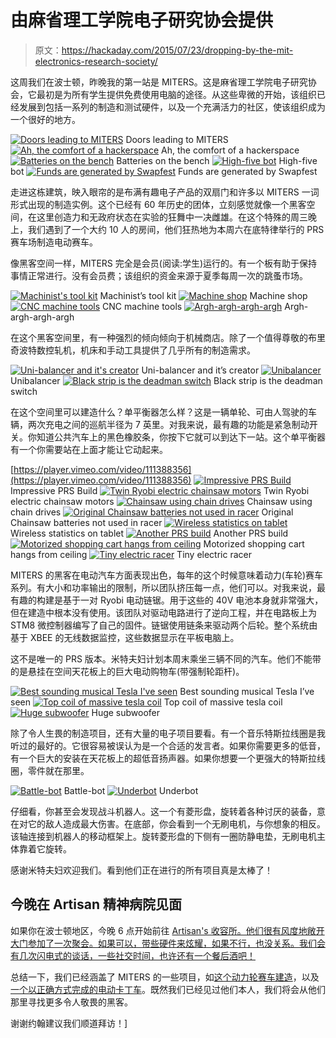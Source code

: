 # 由麻省理工学院电子研究协会提供

> 原文：<https://hackaday.com/2015/07/23/dropping-by-the-mit-electronics-research-society/>

这周我们在波士顿，昨晚我的第一站是 MITERS。这是麻省理工学院电子研究协会，它最初是为所有学生提供免费使用电脑的途径。从这些卑微的开始，该组织已经发展到包括一系列的制造和测试硬件，以及一个充满活力的社区，使该组织成为一个很好的地方。

 [![Doors leading to MITERS](img/2594ac21062eeef71e108b6abc985f05.png "DSC_0064")](https://hackaday.com/2015/07/23/dropping-by-the-mit-electronics-research-society/dsc_0064/) Doors leading to MITERS [![Ah, the comfort of a hackerspace](img/410949536979a5c683fcd3f0bee45db1.png "DSC_0065")](https://hackaday.com/2015/07/23/dropping-by-the-mit-electronics-research-society/dsc_0065/) Ah, the comfort of a hackerspace [![Batteries on the bench](img/18440a9cbf9aef40ef7e184d21c2b522.png "DSC_0068")](https://hackaday.com/2015/07/23/dropping-by-the-mit-electronics-research-society/dsc_0068-3/) Batteries on the bench [![High-five bot](img/b6350c17cfe5b4d11101e8bb6c842d5a.png "DSC_0072")](https://hackaday.com/2015/07/23/dropping-by-the-mit-electronics-research-society/dsc_0072-2/) High-five bot [![Funds are generated by Swapfest](img/209dbc153b0b3c031c534e3953869c78.png "DSC_0082")](https://hackaday.com/2015/07/23/dropping-by-the-mit-electronics-research-society/dsc_0082-2/) Funds are generated by Swapfest

走进这栋建筑，映入眼帘的是布满有趣电子产品的双扇门和许多以 MITERS 一词形式出现的制造实例。这个已经有 60 年历史的团体，立刻感觉就像一个黑客空间，在这里创造力和无政府状态在实验的狂舞中一决雌雄。在这个特殊的周三晚上，我们遇到了一个大约 10 人的房间，他们狂热地为本周六在底特律举行的 PRS 赛车场制造电动赛车。

像黑客空间一样，MITERS 完全是会员(阅读:学生)运行的。有一个板有助于保持事情正常进行。没有会员费；该组织的资金来源于夏季每周一次的跳蚤市场。

 [![Machinist's tool kit](img/09978dbf8baf53b1fedb3aa813268a2e.png "DSC_0124")](https://hackaday.com/2015/07/23/dropping-by-the-mit-electronics-research-society/dsc_0124-2/) Machinist’s tool kit [![Machine shop](img/c6cc8a7edc7d80faa9c2bcdc473f0a02.png "DSC_0078")](https://hackaday.com/2015/07/23/dropping-by-the-mit-electronics-research-society/dsc_0078-4/) Machine shop [![CNC machine tools](img/f042b01ebd0da9bf55d01e5708ec6b34.png "DSC_0076")](https://hackaday.com/2015/07/23/dropping-by-the-mit-electronics-research-society/dsc_0076-4/) CNC machine tools [![Argh-argh-argh-argh](img/d22c923c0170b48389b6a3864423e62c.png "DSC_0080")](https://hackaday.com/2015/07/23/dropping-by-the-mit-electronics-research-society/dsc_0080/) Argh-argh-argh-argh

在这个黑客空间里，有一种强烈的倾向倾向于机械商店。除了一个值得尊敬的布里奇波特数控轧机，机床和手动工具提供了几乎所有的制造需求。

 [![Uni-balancer and it's creator](img/baea7eac48180a9f1d96fa12bf1cc2e5.png "DSC_0121")](https://hackaday.com/2015/07/23/dropping-by-the-mit-electronics-research-society/dsc_0121-2/) Uni-balancer and it’s creator [![Unibalancer](img/a760eb7f1030498c36bcd331df6d09d6.png "DSC_0115")](https://hackaday.com/2015/07/23/dropping-by-the-mit-electronics-research-society/dsc_0115-4/) Unibalancer [![Black strip is the deadman switch](img/afb84bc25f0c3219a5d142d6ed5ea79e.png "DSC_0120")](https://hackaday.com/2015/07/23/dropping-by-the-mit-electronics-research-society/dsc_0120-3/) Black strip is the deadman switch

在这个空间里可以建造什么？单平衡器怎么样？这是一辆单轮、可由人驾驶的车辆，两次充电之间的巡航半径为 7 英里。对我来说，最有趣的功能是紧急制动开关。你知道公共汽车上的黑色橡胶条，你按下它就可以到达下一站。这个单平衡器有一个你需要站在上面才能让它动起来。

[https://player.vimeo.com/video/111388356](https://player.vimeo.com/video/111388356) [![Impressive PRS Build](img/81a67462c17740fa52eb6fb158fd74bf.png "DSC_0102")](https://hackaday.com/2015/07/23/dropping-by-the-mit-electronics-research-society/dsc_0102-3/) Impressive PRS Build [![Twin Ryobi electric chainsaw motors](img/a8a531761e76e3677fa3d84c108ce0b2.png "DSC_0097")](https://hackaday.com/2015/07/23/dropping-by-the-mit-electronics-research-society/dsc_0097-5/) Twin Ryobi electric chainsaw motors [![Chainsaw using chain drives](img/06409fbb68602aed4f49d7e068026fd7.png "DSC_0113")](https://hackaday.com/2015/07/23/dropping-by-the-mit-electronics-research-society/dsc_0113-3/) Chainsaw using chain drives [![Original Chainsaw batteries not used in racer](img/75a5f44bef02f9da334ebc99395795c8.png "DSC_0111")](https://hackaday.com/2015/07/23/dropping-by-the-mit-electronics-research-society/dsc_0111-2/) Original Chainsaw batteries not used in racer [![Wireless statistics on tablet](img/db554ed7d848861241fc0a28810b7343.png "DSC_0107")](https://hackaday.com/2015/07/23/dropping-by-the-mit-electronics-research-society/dsc_0107/) Wireless statistics on tablet [![Another PRS build](img/1d849d4786ed2f672614143728c90606.png "DSC_0077")](https://hackaday.com/2015/07/23/dropping-by-the-mit-electronics-research-society/dsc_0077-3/) Another PRS build [![Motorized shopping cart hangs from ceiling](img/855d5829a3b5ad099280199aae7b46a4.png "DSC_0079")](https://hackaday.com/2015/07/23/dropping-by-the-mit-electronics-research-society/dsc_0079-3/) Motorized shopping cart hangs from ceiling [![Tiny electric racer](img/114d377cd6e0c011a150ed977fa8f2b8.png "DSC_0070")](https://hackaday.com/2015/07/23/dropping-by-the-mit-electronics-research-society/dsc_0070-3/) Tiny electric racer

MITERS 的黑客在电动汽车方面表现出色，每年的这个时候意味着动力(车轮)赛车系列。有大小和功率输出的限制，所以团队挤压每一点，他们可以。对我来说，最有趣的构建是基于一对 Ryobi 电动链锯。用于这些的 40V 电池本身就非常强大，但在建造中根本没有使用。该团队对驱动电路进行了逆向工程，并在电路板上为 STM8 微控制器编写了自己的固件。链锯使用链条来驱动两个后轮。整个系统由基于 XBEE 的无线数据监控，这些数据显示在平板电脑上。

这不是唯一的 PRS 版本。米特夫妇计划本周末乘坐三辆不同的汽车。他们不能带的是悬挂在空间天花板上的巨大电动购物车(带强制轮距杆)。

 [![Best sounding musical Tesla I've seen](img/c0227e78772c79b7bf31538212e20afc.png "DSC_0086")](https://hackaday.com/2015/07/23/dropping-by-the-mit-electronics-research-society/dsc_0086-2/) Best sounding musical Tesla I’ve seen [![Top coil of massive tesla coil](img/d4cc08c09fef05ecec1708b548a9444b.png "DSC_0095")](https://hackaday.com/2015/07/23/dropping-by-the-mit-electronics-research-society/dsc_0095-3/) Top coil of massive tesla coil [![Huge subwoofer](img/4d5c2ec665cc76fbe9c9290bdb068d6d.png "DSC_0075")](https://hackaday.com/2015/07/23/dropping-by-the-mit-electronics-research-society/dsc_0075-2/) Huge subwoofer

除了令人生畏的制造项目，还有大量的电子项目要看。有一个音乐特斯拉线圈是我听过的最好的。它很容易被误认为是一个合适的发言者。如果你需要更多的低音，有一个巨大的安装在天花板上的超低音扬声器。如果你想要一个更强大的特斯拉线圈，零件就在那里。

 [![Battle-bot](img/dcca260d7859eb15e99c281eb50bb745.png "DSC_0089")](https://hackaday.com/2015/07/23/dropping-by-the-mit-electronics-research-society/dsc_0089-3/) Battle-bot [![Underbot](img/f7be07ec7e8c5878d45ad6c5f1f2c381.png "DSC_0091")](https://hackaday.com/2015/07/23/dropping-by-the-mit-electronics-research-society/dsc_0091-2/) Underbot

仔细看，你甚至会发现战斗机器人。这一个有菱形盘，旋转着各种讨厌的装备，意在对它的敌人造成最大伤害。在底部，你会看到一个无刷电机，与你想象的相反。该轴连接到机器人的移动框架上。旋转菱形盘的下侧有一圈防静电垫，无刷电机主体靠着它旋转。

感谢米特夫妇欢迎我们。看到他们正在进行的所有项目真是太棒了！

## 今晚在 Artisan 精神病院见面

如果你在波士顿地区，今晚 6 点开始前往 [Artisan's 收容所。他们很有风度地敞开大门参加了一次聚会。如果可以，带些硬件来炫耀，如果不行，也没关系。我们会有几次闪电式的谈话，一些社交时间，也许还有一个餐后酒吧！](https://hackaday.io/event/6775-hackaday-boston-meetup)

总结一下，我们已经涵盖了 MITERS 的一些项目，如[这个动力轮赛车建造](http://hackaday.com/2014/10/02/even-more-power-wheels-racers/)，以及[一个以正确方式完成的电动卡丁车](http://hackaday.com/2013/10/27/charless-epic-total-recap-gokart-post/)。既然我们已经见过他们本人，我们将会从他们那里寻找更多令人敬畏的黑客。

谢谢约翰建议我们顺道拜访！]